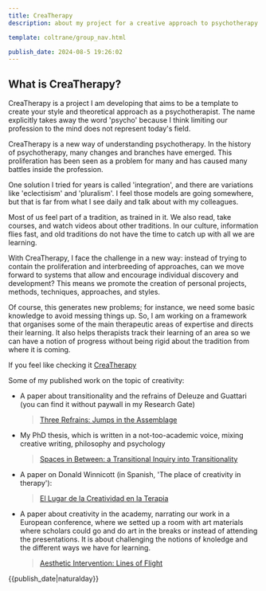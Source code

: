 ```yaml
---
title: CreaTherapy
description: about my project for a creative approach to psychotherapy

template: coltrane/group_nav.html

publish_date: 2024-08-5 19:26:02
---
```


## What is CreaTherapy?
CreaTherapy is a project I am developing that aims to be a template to create your style and theoretical approach as a psychotherapist. The name explicitly takes away the word 'psycho' because I think limiting our profession to the mind does not represent today's field.

CreaTherapy is a new way of understanding psychotherapy. In the history of psychotherapy, many changes and branches have emerged. This proliferation has been seen as a problem for many and has caused many battles inside the profession.

One solution I tried for years is called 'integration', and there are variations like 'eclectisism' and 'pluralism'. I feel those models are going somewhere, but that is far from what I see daily and talk about with my colleagues.

Most of us feel part of a tradition, as trained in it. We also read, take courses, and watch videos about other traditions. In our culture, information flies fast, and old traditions do not have the time to catch up with all we are learning.

With CreaTherapy, I face the challenge in a new way: instead of trying to contain the proliferation and interbreeding of approaches, can we move forward to systems that allow and encourage individual discovery and development? This means we promote the creation of personal projects, methods, techniques, approaches, and styles.

Of course, this generates new problems; for instance, we need some basic knowledge to avoid messing things up. So, I am working on a framework that organises some of the main therapeutic areas of expertise and directs their learning. It also helps therapists track their learning of an area so we can have a notion of progress without being rigid about the tradition from where it is coming.

If you feel like checking it
[CreaTherapy](https://crea-therapy.com/)

Some of my published work on the topic of creativity:

- A paper about transitionality and the refrains of Deleuze and Guattari (you can find it without paywall in my Research Gate)
  > [Three Refrains: Jumps in the Assemblage](https://journals.sagepub.com/doi/abs/10.1177/10778004221103219)
  
- My PhD thesis, which is written in a not-too-academic voice, mixing creative writing, philosophy and psychology
  >[Spaces in Between: a Transitional Inquiry into Transitionality](https://era.ed.ac.uk/bitstream/handle/1842/38852/Soler%20Santibanez2022.pdf)

- A paper on Donald Winnicott (in Spanish, 'The place of creativity in therapy'):
  > [El Lugar de la Creatividad en la Terapia](https://d1wqtxts1xzle7.cloudfront.net/38298626/06_Soler_El_lugar_de_la_creatividad_en_la_terapia_CeIR_V9N2-libre.pdf?1437939309=&response-content-disposition=inline%3B+filename%3DEl_lugar_de_la_creatividad_en_la_terapia.pdf&Expires=1722874489&Signature=gPZ-YHbr-NLrr2j-qvt52Npx9FFZQND97v5nRTGMCYlAehxR3C4JHc5T1Yt0EE~DRNr3n3HZycEEfVGJy7BJYPUB~OcoUHCjM-9Apudm7yDcWEb10lxFe-tIhWkSnC065MIxU3I9ZAAkXnThlNfvW05~Oa-dvexTWCkQommt-UbwSole7E1htwgXcoBiopy6~f~zVIM8MiP8T~NKJcQymsb9KQTmrSkWHYkymYDhKk-jm5lh9~vSNBHgTcMuplWN0-iVmU~xcdHNOIOYapuQUi4OXzlHRm8oGpWhxipU0yqg01TIJ8gsDf1O1Q7j2QsP-N~1SWGpFNjN~K~WaWJ1QA__&Key-Pair-Id=APKAJLOHF5GGSLRBV4ZA)

- A paper about creativity in the academy, narrating our work in a European conference, where we setted up a room with art materials where scholars could go and do art in the breaks or instead of attending the presentations. It is about challenging the notions of knoledge and the different ways we have for learning. 
  > [Aesthetic Intervention: Lines of Flight](https://journals.sagepub.com/doi/full/10.1177/1940844720968200)


{{publish_date|naturalday}}
